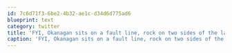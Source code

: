 ```yaml
---
id: 7c6d71f3-6be2-4b32-ae1c-d34d6d775ad6
blueprint: text
category: twitter
title: 'FYI, Okanagan sits on a fault line, rock on two sides of the lake is completely different. Obviously not as active as elsewhere.'
caption: 'FYI, Okanagan sits on a fault line, rock on two sides of the lake is completely different. Obviously not as active as elsewhere.'
---
```

